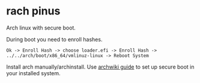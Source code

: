 # rach pinus

Arch linux with secure boot.

During boot you need to enroll hashes.

    Ok -> Enroll Hash -> choose loader.efi -> Enroll Hash -> ../../arch/boot/x86_64/vmlinuz-linux -> Reboot System

Install arch manually/archinstall. Use [archwiki guide](https://wiki.archlinux.org/title/Unified_Extensible_Firmware_Interface/Secure_Boot#Using_a_signed_boot_loader) to set up secure boot in your installed system.
